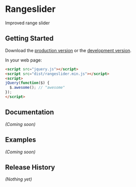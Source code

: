 # Rangeslider

Improved range slider

## Getting Started
Download the [production version][min] or the [development version][max].

[min]: https://raw.github.com/seltar/rangeslider/master/dist/rangeslider.min.js
[max]: https://raw.github.com/seltar/rangeslider/master/dist/rangeslider.js

In your web page:

```html
<script src="jquery.js"></script>
<script src="dist/rangeslider.min.js"></script>
<script>
jQuery(function($) {
  $.awesome(); // "awesome"
});
</script>
```

## Documentation
_(Coming soon)_

## Examples
_(Coming soon)_

## Release History
_(Nothing yet)_
